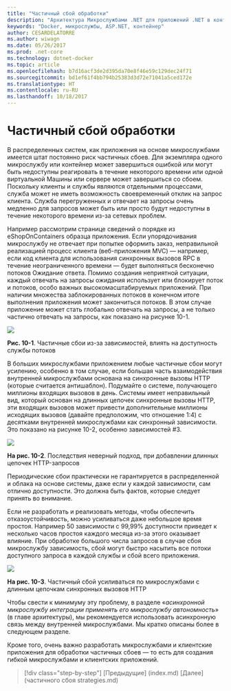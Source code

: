 ```yaml
---
title: "Частичный сбой обработки"
description: "Архитектура Микрослужбами .NET для приложений .NET в контейнерах | Частичный сбой обработки"
keywords: "Docker, микрослужбы, ASP.NET, контейнер"
author: CESARDELATORRE
ms.author: wiwagn
ms.date: 05/26/2017
ms.prod: .net-core
ms.technology: dotnet-docker
ms.topic: article
ms.openlocfilehash: b7d16acf3de2d395da70e8f46e59c129dec24f71
ms.sourcegitcommit: bd1ef61f4bb794b25383d3d72e71041a5ced172e
ms.translationtype: HT
ms.contentlocale: ru-RU
ms.lasthandoff: 10/18/2017
---
```

# <a name="handling-partial-failure"></a>Частичный сбой обработки

В распределенных систем, как приложения на основе микрослужбами имеется штат постоянно риск частичных сбоев. Для экземпляра одного микрослужбу или контейнер может завершиться ошибкой или могут быть недоступны реагировать в течение некоторого времени или одной виртуальной Машины или сервере может завершиться со сбоем. Поскольку клиенты и службы являются отдельными процессами, служба может не иметь возможность своевременный отклик на запрос клиента. Служба перегруженных и отвечает на запросы очень медленно для запросов может быть или просто будут недоступны в течение некоторого времени из-за сетевых проблем.

Например рассмотрим странице сведений о порядке из eShopOnContainers образца приложения. Если упорядочивания микрослужбу не отвечает при попытке оформить заказ, неправильной реализацией процесс клиента (веб-приложения MVC) — например, если код клиента для использования синхронных вызовов RPC в течение неограниченного времени — будет выполняться бесконечно потоков Ожидание ответа. Помимо создания неприятной ситуации, каждый отвечать на запросы ожидания использует или блокирует поток и потоков, особо важных высокомасштабируемых приложений. При наличии множества заблокированных потоков в конечном итоге выполнения приложения может закончиться потоков. В этом случае приложение может стать глобально отвечать на запросы, а не только частично отвечать на запросы, как показано на рисунке 10-1.

![](./media/image1.png)

**Рис. 10-1**. Частичные сбои из-за зависимостей, влиять на доступность службы потоков

В больших микрослужбами приложением любые частичные сбои могут усилению, особенно в том случае, если большая часть взаимодействия внутренней микрослужбами основана на синхронные вызовы HTTP (которые считается антишаблон). Подумайте о системе, получающего миллионы входящих вызовов в день. Системы имеет неправильный вид, который основан на длинных цепочек синхронные вызовы HTTP, эти входящих вызовов может привести дополнительные миллионы исходящих вызовов (давайте предположим, что отношение 1:4) с десятками внутренней микрослужбами как синхронный зависимости. Это показано на рисунке 10-2, особенно зависимостей \#3.

![](./media/image2.png)

**На рис. 10-2**. Последствия неверный подход, при добавлении длинных цепочек HTTP-запросов

Периодические сбои практически не гарантируется в распределенной и облака на основе системы, даже если у каждой зависимости, сам отлично доступности. Это должна быть фактов, которые следует принять во внимание.

Если не разработать и реализовать методы, чтобы обеспечить отказоустойчивость, можно усиливаться даже небольшое время простоя. Например 50 зависимости с 99,99% доступности приведет к несколько часов простоя каждого месяца из-за этого оказывает влияние. При обработке большого числа запросов в случае сбоя микрослужбу зависимость, сбой могут быстро насытить все потоки доступного запроса в каждой службы и сбой всего приложения.

![](./media/image3.png)

**На рис. 10-3**. Частичный сбой усиливаться по микрослужбами с длинным цепочкам синхронных вызовов HTTP

Чтобы свести к минимуму эту проблему, в разделе «*асинхронной микрослужбу интеграции применять его микрослужбу автономность*» (в главе архитектуры), мы рекомендуется использовать асинхронную связь между внутренней микрослужбами. Мы кратко описаны более в следующем разделе.

Кроме того, очень важно разработать микрослужбами и клиентские приложения для обработки частичных сбоев — то есть для создания гибкой микрослужбами и клиентских приложений.


>[!div class="step-by-step"]
[Предыдущие] (index.md) [Далее] (частичного сбоя strategies.md)
